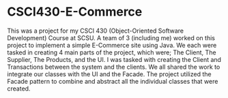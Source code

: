 # CSCI430-E-Commerce
This was a project for my CSCI 430 (Object-Oriented Software Development) Course at SCSU.
A team of 3 (including me) worked on this project to implement a simple E-Commerce site using Java.
We each were tasked in creating 4 main parts of the project, which were; The Client, The Supplier, The Products, and the UI.
I was tasked with creating the Client and Transactions between the system and the clients.
We all shared the work to integrate our classes with the UI and the Facade.
The project utilized the Facade pattern to combine and abstract all the individual classes that were created.
